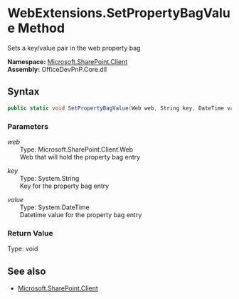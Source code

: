 # WebExtensions.SetPropertyBagValue Method  
Sets a key/value pair in the web property bag  

**Namespace:** [Microsoft.SharePoint.Client](Microsoft.SharePoint.Client.md)  
**Assembly:** OfficeDevPnP.Core.dll  
## Syntax
```C#
public static void SetPropertyBagValue(Web web, String key, DateTime value)
```
### Parameters
*web*  
&emsp;&emsp;Type: Microsoft.SharePoint.Client.Web  
&emsp;&emsp;Web that will hold the property bag entry  

*key*  
&emsp;&emsp;Type: System.String  
&emsp;&emsp;Key for the property bag entry  

*value*  
&emsp;&emsp;Type: System.DateTime  
&emsp;&emsp;Datetime value for the property bag entry  

### Return Value
Type: void  

## See also
- [Microsoft.SharePoint.Client](Microsoft.SharePoint.Client.md)
